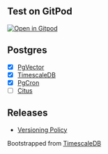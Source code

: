 ## Test on GitPod
[![Open in Gitpod](https://gitpod.io/button/open-in-gitpod.svg)](https://gitpod.io/#https://github.com/ChakshuGautam/postgres-tsdb-vector-docker)

## Postgres

- [x] [PgVector](https://github.com/pgvector/pgvector)
- [x] [TimescaleDB](https://github.com/timescale/timescaledb)
- [x] [PgCron ](https://github.com/citusdata/pg_cron)
- [ ] [Citus](https://www.citusdata.com/)

## Releases
- [Versioning Policy](./docs/version-policy.md)

Bootstrapped from [TimescaleDB](https://github.com/timescale/timescaledb-docker)

